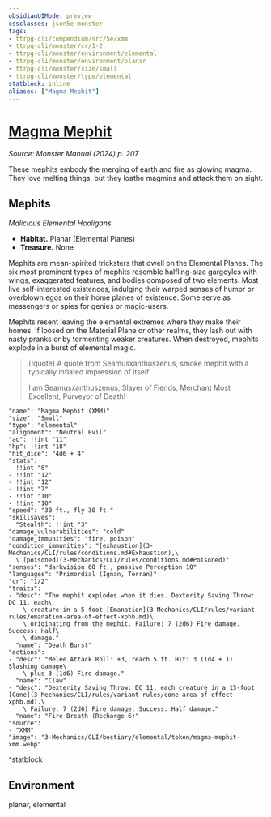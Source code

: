 ```yaml
---
obsidianUIMode: preview
cssclasses: json5e-monster
tags:
- ttrpg-cli/compendium/src/5e/xmm
- ttrpg-cli/monster/cr/1-2
- ttrpg-cli/monster/environment/elemental
- ttrpg-cli/monster/environment/planar
- ttrpg-cli/monster/size/small
- ttrpg-cli/monster/type/elemental
statblock: inline
aliases: ["Magma Mephit"]
---
```

# [Magma Mephit](3-Mechanics\CLI\bestiary\elemental/magma-mephit-xmm.md)
*Source: Monster Manual (2024) p. 207*  

These mephits embody the merging of earth and fire as glowing magma. They love melting things, but they loathe magmins and attack them on sight.

## Mephits

*Malicious Elemental Hooligans*

- **Habitat.** Planar (Elemental Planes)  
- **Treasure.** None  

Mephits are mean-spirited tricksters that dwell on the Elemental Planes. The six most prominent types of mephits resemble halfling-size gargoyles with wings, exaggerated features, and bodies composed of two elements. Most live self-interested existences, indulging their warped senses of humor or overblown egos on their home planes of existence. Some serve as messengers or spies for genies or magic-users.

Mephits resent leaving the elemental extremes where they make their homes. If loosed on the Material Plane or other realms, they lash out with nasty pranks or by tormenting weaker creatures. When destroyed, mephits explode in a burst of elemental magic.

> [!quote] A quote from Seamusxanthuszenus, smoke mephit with a typically inflated impression of itself  
> 
> I am Seamusxanthuszenus, Slayer of Fiends, Merchant Most Excellent, Purveyor of Death!


```statblock
"name": "Magma Mephit (XMM)"
"size": "Small"
"type": "elemental"
"alignment": "Neutral Evil"
"ac": !!int "11"
"hp": !!int "18"
"hit_dice": "4d6 + 4"
"stats":
- !!int "8"
- !!int "12"
- !!int "12"
- !!int "7"
- !!int "10"
- !!int "10"
"speed": "30 ft., fly 30 ft."
"skillsaves":
  "Stealth": !!int "3"
"damage_vulnerabilities": "cold"
"damage_immunities": "fire, poison"
"condition_immunities": "[exhaustion](3-Mechanics/CLI/rules/conditions.md#Exhaustion),\
  \ [poisoned](3-Mechanics/CLI/rules/conditions.md#Poisoned)"
"senses": "darkvision 60 ft., passive Perception 10"
"languages": "Primordial (Ignan, Terran)"
"cr": "1/2"
"traits":
- "desc": "The mephit explodes when it dies. Dexterity Saving Throw: DC 11, each\
    \ creature in a 5-foot [Emanation](3-Mechanics/CLI/rules/variant-rules/emanation-area-of-effect-xphb.md)\
    \ originating from the mephit. Failure: 7 (2d6) Fire damage. Success: Half\
    \ damage."
  "name": "Death Burst"
"actions":
- "desc": "Melee Attack Roll: +3, reach 5 ft. Hit: 3 (1d4 + 1) Slashing damage\
    \ plus 3 (1d6) Fire damage."
  "name": "Claw"
- "desc": "Dexterity Saving Throw: DC 11, each creature in a 15-foot [Cone](3-Mechanics/CLI/rules/variant-rules/cone-area-of-effect-xphb.md).\
    \ Failure: 7 (2d6) Fire damage. Success: Half damage."
  "name": "Fire Breath (Recharge 6)"
"source":
- "XMM"
"image": "3-Mechanics/CLI/bestiary/elemental/token/magma-mephit-xmm.webp"
```
^statblock

## Environment

planar, elemental